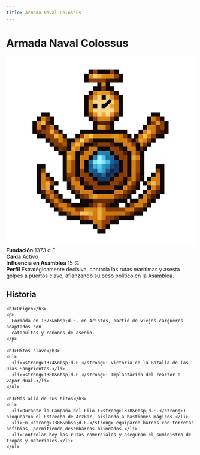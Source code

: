 ```yaml
---
title: Armada Naval Colossus
---
```


<div class="faccion-page coalicion">
  <h1 class="faccion-title">Armada Naval Colossus</h1>

  <!-- 1. Imagen centrada -->
  <div class="faccion-image">
    <img src="../../../other/images/coalicion/Armadanavalcolossus.png" alt="Armada Naval Colossus">
  </div>

  <!-- 2. Metadatos en 2 columnas -->
  <div class="faccion-meta">
    <div class="meta-item">
      <strong>Fundación</strong>
      <span>1373&nbsp;d.E.</span>
    </div>
    <div class="meta-item">
      <strong>Caída</strong>
      <span>Activo</span>
    </div>
    <div class="meta-item">
      <strong>Influencia en Asamblea</strong>
      <span>15&nbsp;%</span>
    </div>
    <div class="meta-item meta-align">
      <strong>Perfil</strong>
      <span>
        Estratégicamente decisiva, controla las rutas marítimas y asesta golpes a puertos clave,
        afianzando su peso político en la Asamblea.
      </span>
    </div>
  </div>

  <!-- 3. Sección Historia -->
  <div class="faccion-history">
    <h2>Historia</h2>

    <h3>Origen</h3>
    <p>
      Formada en 1373&nbsp;d.E. en Aristos, partió de viejos cargueros adaptados con
      catapultas y cañones de asedio.
    </p>

    <h3>Hitos clave</h3>
    <ul>
      <li><strong>1374&nbsp;d.E.</strong>: Victoria en la Batalla de las Olas Sangrientas.</li>
      <li><strong>1380&nbsp;d.E.</strong>: Implantación del reactor a vapor dual.</li>
    </ul>

    <h3>Más allá de sus hitos</h3>
    <ul>
      <li>Durante la Campaña del Filo (<strong>1378&nbsp;d.E.</strong>) bloquearon el Estrecho de Arzkar, aislando a bastiones mágicos.</li>
      <li>En <strong>1386&nbsp;d.E.</strong> equiparon barcos con torretas anfibias, permitiendo desembarcos blindados.</li>
      <li>Controlan hoy las rutas comerciales y aseguran el suministro de tropas y materiales.</li>
    </ul>
  </div>
</div>
